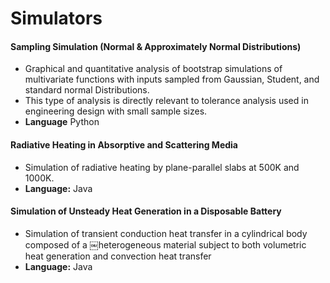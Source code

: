 # Simulators

#### Sampling Simulation (Normal & Approximately Normal Distributions)
- Graphical and quantitative analysis of bootstrap simulations of multivariate functions with inputs sampled from Gaussian, Student, and standard normal Distributions.
- This type of analysis is directly relevant to tolerance analysis used in engineering design with small sample sizes.
- **Language** Python

#### Radiative Heating in Absorptive and Scattering Media
- Simulation of radiative heating by plane-parallel slabs at 500K and 1000K.
- **Language:** Java

#### Simulation of Unsteady Heat Generation in a Disposable Battery
-  Simulation of transient conduction heat transfer in a cylindrical body composed of a ￼heterogeneous material subject to both volumetric heat generation and convection heat transfer
- **Language:** Java
